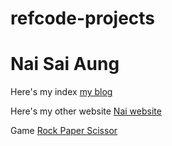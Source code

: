# refcode-projects
# Nai Sai Aung

Here's my index [my blog](./blog)

Here's my other website [Nai website](https://nai-aung26.github.io/Nai/index.html)

Game [Rock Paper Scissor](./RockPaperScissor)
